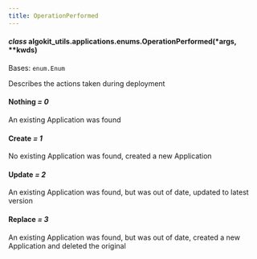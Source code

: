 ```yaml
---
title: OperationPerformed
---
```


#### _class_ algokit_utils.applications.enums.OperationPerformed(\*args, \*\*kwds)

Bases: `enum.Enum`

Describes the actions taken during deployment

#### Nothing _= 0_

An existing Application was found

#### Create _= 1_

No existing Application was found, created a new Application

#### Update _= 2_

An existing Application was found, but was out of date, updated to latest version

#### Replace _= 3_

An existing Application was found, but was out of date, created a new Application and deleted the original
